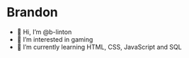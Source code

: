 # Brandon

- 👋 Hi, I’m @b-linton
- 👀 I’m interested in gaming
- 🌱 I’m currently learning HTML, CSS, JavaScript and SQL

